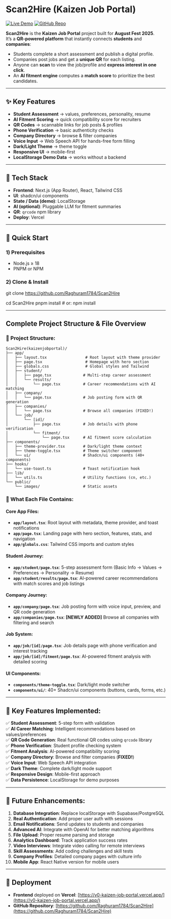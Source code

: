 # Scan2Hire (Kaizen Job Portal)

[![Live Demo](https://img.shields.io/badge/Live%20Demo-Vercel-brightgreen)](https://v0-kaizen-job-portal.vercel.app/)
[![GitHub Repo](https://img.shields.io/badge/GitHub-Repository-blue)](https://github.com/Raghuram1784/Scan2Hire)

**Scan2Hire** is the **Kaizen Job Portal** project built for **August Fest 2025**.  
It’s a **QR-powered platform** that instantly connects **students** and **companies**:
- Students complete a short assessment and publish a digital profile.
- Companies post jobs and get a **unique QR** for each listing.
- Anyone can **scan** to view the job/profile and **express interest in one click**.
- An **AI fitment engine** computes a **match score** to prioritize the best candidates.

---

## ✨ Key Features
- **Student Assessment** → values, preferences, personality, resume
- **AI Fitment Scoring** → quick compatibility score for recruiters
- **QR Codes** → scannable links for job posts & profiles
- **Phone Verification** → basic authenticity checks
- **Company Directory** → browse & filter companies
- **Voice Input** → Web Speech API for hands-free form filling
- **Dark/Light Theme** → theme toggle
- **Responsive UI** → mobile-first
- **LocalStorage Demo Data** → works without a backend

---

## 🧩 Tech Stack
- **Frontend**: Next.js (App Router), React, Tailwind CSS
- **UI**: shadcn/ui components
- **State / Data (demo)**: LocalStorage
- **AI (optional)**: Pluggable LLM for fitment summaries
- **QR**: `qrcode` npm library
- **Deploy**: Vercel

---

## 🚀 Quick Start

### 1) Prerequisites
- Node.js ≥ 18
- PNPM or NPM

### 2) Clone & Install
git clone https://github.com/Raghuram1784/Scan2Hire

cd Scan2Hire
pnpm install         # or: npm install

---


## **Complete Project Structure & File Overview**

### **📁 Project Structure:**

```plaintext
Scan2Hire(kaizenjobportal)/
├── app/
│   ├── layout.tsx                 # Root layout with theme provider
│   ├── page.tsx                   # Homepage with hero section
│   ├── globals.css                # Global styles and Tailwind
│   ├── student/
│   │   ├── page.tsx              # Multi-step career assessment
│   │   └── results/
│   │       └── page.tsx          # Career recommendations with AI matching
│   ├── company/
│   │   └── page.tsx              # Job posting form with QR generation
│   ├── companies/
│   │   └── page.tsx              # Browse all companies (FIXED!)
│   └── job/
│       └── [id]/
│           ├── page.tsx          # Job details with phone verification
│           └── fitment/
│               └── page.tsx      # AI fitment score calculation
├── components/
│   ├── theme-provider.tsx        # Dark/light theme context
│   ├── theme-toggle.tsx          # Theme switcher component
│   └── ui/                       # Shadcn/ui components (40+ components)
├── hooks/
│   └── use-toast.ts              # Toast notification hook
├── lib/
│   └── utils.ts                  # Utility functions (cn, etc.)
└── public/
    └── images/                   # Static assets
 ```   

### **🔧 What Each File Contains:**

#### **Core App Files:**

- **`app/layout.tsx`**: Root layout with metadata, theme provider, and toast notifications
- **`app/page.tsx`**: Landing page with hero section, features, stats, and navigation
- **`app/globals.css`**: Tailwind CSS imports and custom styles

#### **Student Journey:**

- **`app/student/page.tsx`**: 5-step assessment form (Basic Info → Values → Preferences → Personality → Resume)
- **`app/student/results/page.tsx`**: AI-powered career recommendations with match scores and job listings

#### **Company Journey:**

- **`app/company/page.tsx`**: Job posting form with voice input, preview, and QR code generation
- **`app/companies/page.tsx`**: **[NEWLY ADDED]** Browse all companies with filtering and search

#### **Job System:**

- **`app/job/[id]/page.tsx`**: Job details page with phone verification and interest tracking
- **`app/job/[id]/fitment/page.tsx`**: AI-powered fitment analysis with detailed scoring

#### **UI Components:**

- **`components/theme-toggle.tsx`**: Dark/light mode switcher
- **`components/ui/`**: 40+ Shadcn/ui components (buttons, cards, forms, etc.)

---

## 🚀 Key Features Implemented:

✅ **Student Assessment**: 5-step form with validation  
✅ **AI Career Matching**: Intelligent recommendations based on values/preferences  
✅ **QR Code Generation**: Real functional QR codes using `qrcode` library  
✅ **Phone Verification**: Student profile checking system  
✅ **Fitment Analysis**: AI-powered compatibility scoring  
✅ **Company Directory**: Browse and filter companies (**FIXED!**)  
✅ **Voice Input**: Web Speech API integration  
✅ **Dark Theme**: Complete dark/light mode support  
✅ **Responsive Design**: Mobile-first approach  
✅ **Data Persistence**: LocalStorage for demo purposes  

---

## 🔮 Future Enhancements:

1. **Database Integration**: Replace localStorage with Supabase/PostgreSQL
2. **Real Authentication**: Add proper user auth with sessions
3. **Email Notifications**: Send updates to students and companies
4. **Advanced AI**: Integrate with OpenAI for better matching algorithms
5. **File Upload**: Proper resume parsing and storage
6. **Analytics Dashboard**: Track application success rates
7. **Video Interviews**: Integrate video calling for remote interviews
8. **Skill Assessments**: Add coding challenges and skill tests
9. **Company Profiles**: Detailed company pages with culture info
10. **Mobile App**: React Native version for mobile users

---

## 🚢 Deployment

- **Frontend** deployed on **Vercel**: [https://v0-kaizen-job-portal.vercel.app/](https://v0-kaizen-job-portal.vercel.app/)
- **GitHub Repository**: [https://github.com/Raghuram1784/Scan2Hire](https://github.com/Raghuram1784/Scan2Hire)
